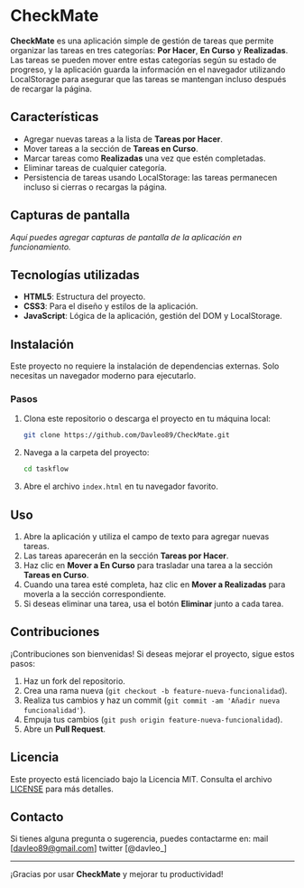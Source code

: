 # CheckMate

**CheckMate** es una aplicación simple de gestión de tareas que permite organizar las tareas en tres categorías: **Por Hacer**, **En Curso** y **Realizadas**. Las tareas se pueden mover entre estas categorías según su estado de progreso, y la aplicación guarda la información en el navegador utilizando LocalStorage para asegurar que las tareas se mantengan incluso después de recargar la página.

## Características

- Agregar nuevas tareas a la lista de **Tareas por Hacer**.
- Mover tareas a la sección de **Tareas en Curso**.
- Marcar tareas como **Realizadas** una vez que estén completadas.
- Eliminar tareas de cualquier categoría.
- Persistencia de tareas usando LocalStorage: las tareas permanecen incluso si cierras o recargas la página.

## Capturas de pantalla

_Aquí puedes agregar capturas de pantalla de la aplicación en funcionamiento._

## Tecnologías utilizadas

- **HTML5**: Estructura del proyecto.
- **CSS3**: Para el diseño y estilos de la aplicación.
- **JavaScript**: Lógica de la aplicación, gestión del DOM y LocalStorage.

## Instalación

Este proyecto no requiere la instalación de dependencias externas. Solo necesitas un navegador moderno para ejecutarlo.

### Pasos

1. Clona este repositorio o descarga el proyecto en tu máquina local:

    ```bash
    git clone https://github.com/Davleo89/CheckMate.git
    ```

2. Navega a la carpeta del proyecto:

    ```bash
    cd taskflow
    ```

3. Abre el archivo `index.html` en tu navegador favorito.

## Uso

1. Abre la aplicación y utiliza el campo de texto para agregar nuevas tareas.
2. Las tareas aparecerán en la sección **Tareas por Hacer**.
3. Haz clic en **Mover a En Curso** para trasladar una tarea a la sección **Tareas en Curso**.
4. Cuando una tarea esté completa, haz clic en **Mover a Realizadas** para moverla a la sección correspondiente.
5. Si deseas eliminar una tarea, usa el botón **Eliminar** junto a cada tarea.

## Contribuciones

¡Contribuciones son bienvenidas! Si deseas mejorar el proyecto, sigue estos pasos:

1. Haz un fork del repositorio.
2. Crea una rama nueva (`git checkout -b feature-nueva-funcionalidad`).
3. Realiza tus cambios y haz un commit (`git commit -am 'Añadir nueva funcionalidad'`).
4. Empuja tus cambios (`git push origin feature-nueva-funcionalidad`).
5. Abre un **Pull Request**.

## Licencia

Este proyecto está licenciado bajo la Licencia MIT. Consulta el archivo [LICENSE](LICENSE) para más detalles.

## Contacto

Si tienes alguna pregunta o sugerencia, puedes contactarme en:
mail [davleo89@gmail.com]
twitter [@davleo_]

---

¡Gracias por usar **CheckMate** y mejorar tu productividad!
